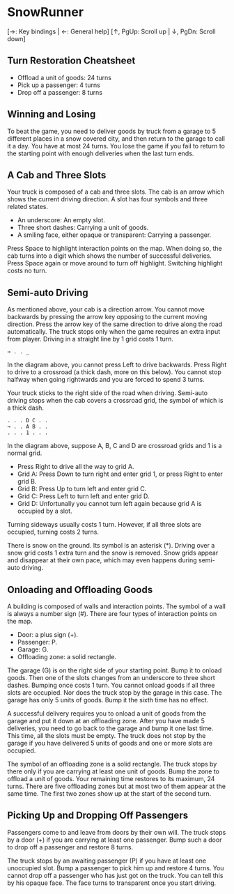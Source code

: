 # SnowRunner

[→: Key bindings | ←: General help]
[↑, PgUp: Scroll up | ↓, PgDn: Scroll down]

## Turn Restoration Cheatsheet

* Offload a unit of goods: 24 turns
* Pick up a passenger: 4 turns
* Drop off a passenger: 8 turns

## Winning and Losing

To beat the game, you need to deliver goods by truck from a garage to 5 different places in a snow covered city, and then return to the garage to call it a day. You have at most 24 turns. You lose the game if you fail to return to the starting point with enough deliveries when the last turn ends.

## A Cab and Three Slots

Your truck is composed of a cab and three slots. The cab is an arrow which shows the current driving direction. A slot has four symbols and three related states.

* An underscore: An empty slot.
* Three short dashes: Carrying a unit of goods.
* A smiling face, either opaque or transparent: Carrying a passenger.

Press Space to highlight interaction points on the map. When doing so, the cab turns into a digit which shows the number of successful deliveries. Press Space again or move around to turn off highlight. Switching highlight costs no turn.

## Semi-auto Driving

As mentioned above, your cab is a direction arrow. You cannot move backwards by pressing the arrow key opposing to the current moving direction. Press the arrow key of the same direction to drive along the road automatically. The truck stops only when the game requires an extra input from player. Driving in a straight line by 1 grid costs 1 turn.

    → . . _

In the diagram above, you cannot press Left to drive backwards. Press Right to drive to a crossroad (a thick dash, more on this below). You cannot stop halfway when going rightwards and you are forced to spend 3 turns.

Your truck sticks to the right side of the road when driving. Semi-auto driving stops when the cab covers a crossroad grid, the symbol of which is a thick dash.

    . . . D C . .
    → . . A B . .
    . . . 1 . . .

In the diagram above, suppose A, B, C and D are crossroad grids and 1 is a normal grid.

* Press Right to drive all the way to grid A.
* Grid A: Press Down to turn right and enter grid 1, or press Right to enter grid B.
* Grid B: Press Up to turn left and enter grid C.
* Grid C: Press Left to turn left and enter grid D.
* Grid D: Unfortunally you cannot turn left again because grid A is occupied by a slot.

Turning sideways usually costs 1 turn. However, if all three slots are occupied, turning costs 2 turns.

There is snow on the ground. Its symbol is an asterisk (*). Driving over a snow grid costs 1 extra turn and the snow is removed. Snow grids appear and disappear at their own pace, which may even happens during semi-auto driving.

## Onloading and Offloading Goods

A building is composed of walls and interaction points. The symbol of a wall is always a number sign (#). There are four types of interaction points on the map.

* Door: a plus sign (+).
* Passenger: P.
* Garage: G.
* Offloading zone: a solid rectangle.

The garage (G) is on the right side of your starting point. Bump it to onload goods. Then one of the slots changes from an underscore to three short dashes. Bumping once costs 1 turn. You cannot onload goods if all three slots are occupied. Nor does the truck stop by the garage in this case. The garage has only 5 units of goods. Bump it the sixth time has no effect.

A successful delivery requires you to onload a unit of goods from the garage and put it down at an offloading zone. After you have made 5 deliveries, you need to go back to the garage and bump it one last time. This time, all the slots must be empty. The truck does not stop by the garage if you have delivered 5 units of goods and one or more slots are occupied.

The symbol of an offloading zone is a solid rectangle. The truck stops by there only if you are carrying at least one unit of goods. Bump the zone to offload a unit of goods. Your remaining time restores to its maximum, 24 turns. There are five offloading zones but at most two of them appear at the same time. The first two zones show up at the start of the second turn.

## Picking Up and Dropping Off Passengers

Passengers come to and leave from doors by their own will. The truck stops by a door (+) if you are carrying at least one passenger. Bump such a door to drop off a passenger and restore 8 turns.

The truck stops by an awaiting passenger (P) if you have at least one unoccupied slot. Bump a passenger to pick him up and restore 4 turns. You cannot drop off a passenger who has just got on the truck. You can tell this by his opaque face. The face turns to transparent once you start driving.
